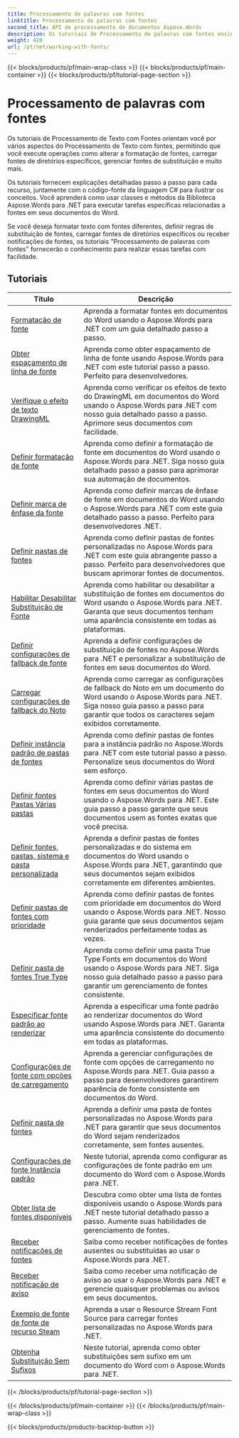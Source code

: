 ```yaml
---
title: Processamento de palavras com fontes
linktitle: Processamento de palavras com fontes
second_title: API de processamento de documentos Aspose.Words
description: Os tutoriais de Processamento de palavras com fontes ensinam como trabalhar com fontes no Word com Aspose.Words para .NET. Formatação, substituições, notificações e muito mais.
weight: 420
url: /pt/net/working-with-fonts/
---
```


{{< blocks/products/pf/main-wrap-class >}}
{{< blocks/products/pf/main-container >}}
{{< blocks/products/pf/tutorial-page-section >}}

# Processamento de palavras com fontes


Os tutoriais de Processamento de Texto com Fontes orientam você por vários aspectos do Processamento de Texto com fontes, permitindo que você execute operações como alterar a formatação de fontes, carregar fontes de diretórios específicos, gerenciar fontes de substituição e muito mais.

Os tutoriais fornecem explicações detalhadas passo a passo para cada recurso, juntamente com o código-fonte da linguagem C# para ilustrar os conceitos. Você aprenderá como usar classes e métodos da Biblioteca Aspose.Words para .NET para executar tarefas específicas relacionadas a fontes em seus documentos do Word.

Se você deseja formatar texto com fontes diferentes, definir regras de substituição de fontes, carregar fontes de diretórios específicos ou receber notificações de fontes, os tutoriais "Processamento de palavras com fontes" fornecerão o conhecimento para realizar essas tarefas com facilidade.

 ## Tutoriais
| Título | Descrição |
| --- | --- |
| [Formatação de fonte](./font-formatting/) | Aprenda a formatar fontes em documentos do Word usando o Aspose.Words para .NET com um guia detalhado passo a passo. |
| [Obter espaçamento de linha de fonte](./get-font-line-spacing/) | Aprenda como obter espaçamento de linha de fonte usando Aspose.Words para .NET com este tutorial passo a passo. Perfeito para desenvolvedores. |
| [Verifique o efeito de texto DrawingML](./check-drawingml-text-effect/) | Aprenda como verificar os efeitos de texto do DrawingML em documentos do Word usando o Aspose.Words para .NET com nosso guia detalhado passo a passo. Aprimore seus documentos com facilidade. |
| [Definir formatação de fonte](./set-font-formatting/) | Aprenda como definir a formatação de fonte em documentos do Word usando o Aspose.Words para .NET. Siga nosso guia detalhado passo a passo para aprimorar sua automação de documentos. |
| [Definir marca de ênfase da fonte](./set-font-emphasis-mark/) | Aprenda como definir marcas de ênfase de fonte em documentos do Word usando o Aspose.Words para .NET com este guia detalhado passo a passo. Perfeito para desenvolvedores .NET. |
| [Definir pastas de fontes](./set-fonts-folders/) | Aprenda como definir pastas de fontes personalizadas no Aspose.Words para .NET com este guia abrangente passo a passo. Perfeito para desenvolvedores que buscam aprimorar fontes de documentos. |
| [Habilitar Desabilitar Substituição de Fonte](./enable-disable-font-substitution/) | Aprenda como habilitar ou desabilitar a substituição de fontes em documentos do Word usando o Aspose.Words para .NET. Garanta que seus documentos tenham uma aparência consistente em todas as plataformas. |
| [Definir configurações de fallback de fonte](./set-font-fallback-settings/) | Aprenda a definir configurações de substituição de fontes no Aspose.Words para .NET e personalizar a substituição de fontes em seus documentos do Word. |
| [Carregar configurações de fallback do Noto](./load-noto-fallback-settings/) | Aprenda como carregar as configurações de fallback do Noto em um documento do Word usando o Aspose.Words para .NET. Siga nosso guia passo a passo para garantir que todos os caracteres sejam exibidos corretamente. |
| [Definir instância padrão de pastas de fontes](./set-fonts-folders-default-instance/) | Aprenda como definir pastas de fontes para a instância padrão no Aspose.Words para .NET com este tutorial passo a passo. Personalize seus documentos do Word sem esforço. |
| [Definir fontes Pastas Várias pastas](./set-fonts-folders-multiple-folders/) | Aprenda como definir várias pastas de fontes em seus documentos do Word usando o Aspose.Words para .NET. Este guia passo a passo garante que seus documentos usem as fontes exatas que você precisa. |
| [Definir fontes, pastas, sistema e pasta personalizada](./set-fonts-folders-system-and-custom-folder/) | Aprenda a definir pastas de fontes personalizadas e do sistema em documentos do Word usando o Aspose.Words para .NET, garantindo que seus documentos sejam exibidos corretamente em diferentes ambientes. |
| [Definir pastas de fontes com prioridade](./set-fonts-folders-with-priority/) | Aprenda como definir pastas de fontes com prioridade em documentos do Word usando o Aspose.Words para .NET. Nosso guia garante que seus documentos sejam renderizados perfeitamente todas as vezes. |
| [Definir pasta de fontes True Type](./set-true-type-fonts-folder/) | Aprenda como definir uma pasta True Type Fonts em documentos do Word usando o Aspose.Words para .NET. Siga nosso guia detalhado passo a passo para garantir um gerenciamento de fontes consistente. |
| [Especificar fonte padrão ao renderizar](./specify-default-font-when-rendering/) | Aprenda a especificar uma fonte padrão ao renderizar documentos do Word usando Aspose.Words para .NET. Garanta uma aparência consistente do documento em todas as plataformas. |
| [Configurações de fonte com opções de carregamento](./font-settings-with-load-options/) | Aprenda a gerenciar configurações de fonte com opções de carregamento no Aspose.Words para .NET. Guia passo a passo para desenvolvedores garantirem aparência de fonte consistente em documentos do Word.|
| [Definir pasta de fontes](./set-fonts-folder/) | Aprenda a definir uma pasta de fontes personalizadas no Aspose.Words para .NET para garantir que seus documentos do Word sejam renderizados corretamente, sem fontes ausentes. |
| [Configurações de fonte Instância padrão](./font-settings-default-instance/) | Neste tutorial, aprenda como configurar as configurações de fonte padrão em um documento do Word com o Aspose.Words para .NET. |
| [Obter lista de fontes disponíveis](./get-list-of-available-fonts/) | Descubra como obter uma lista de fontes disponíveis usando o Aspose.Words para .NET neste tutorial detalhado passo a passo. Aumente suas habilidades de gerenciamento de fontes. |
| [Receber notificações de fontes](./receive-notifications-of-fonts/) | Saiba como receber notificações de fontes ausentes ou substituídas ao usar o Aspose.Words para .NET. |
| [Receber notificação de aviso](./receive-warning-notification/) | Saiba como receber uma notificação de aviso ao usar o Aspose.Words para .NET e gerencie quaisquer problemas ou avisos em seus documentos. |
| [Exemplo de fonte de fonte de recurso Steam](./resource-steam-font-source-example/) | Aprenda a usar o Resource Stream Font Source para carregar fontes personalizadas no Aspose.Words para .NET. |
| [Obtenha Substituição Sem Sufixos](./get-substitution-without-suffixes/) | Neste tutorial, aprenda como obter substituições sem sufixo em um documento do Word com o Aspose.Words para .NET. |
{{< /blocks/products/pf/tutorial-page-section >}}

{{< /blocks/products/pf/main-container >}}
{{< /blocks/products/pf/main-wrap-class >}}

{{< blocks/products/products-backtop-button >}}
